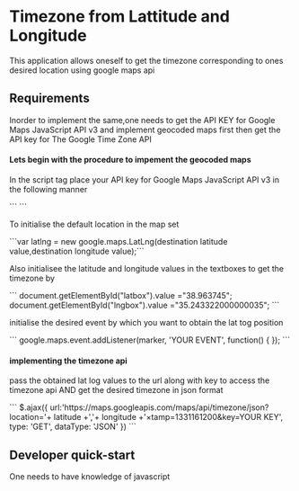 # Timezone from Lattitude and Longitude
<p>This application allows oneself to get the timezone corresponding to ones desired location using google maps api</p>

<h2>Requirements</h2>
<p>Inorder to implement the same,one needs to get the API KEY for Google Maps JavaScript API v3 and implement geocoded maps first then get the API key for The Google Time Zone API </p>
<h4>Lets begin with the procedure to impement the geocoded maps</h4>
<p>In the script tag place your API key for Google Maps JavaScript API v3  in the following manner</p>
```
<script src="https://maps.googleapis.com/maps/api/js?v=3.exp&key=YOUR KEY">
</script>
```
<p>To initialise the default location in the map set </p>
```var latlng = new google.maps.LatLng(destination latitude value,destination longitude value);```
<p>Also initialisee the latitude and longitude values in the textboxes to get the timezone by </p>
```
document.getElementById("latbox").value ="38.963745";
document.getElementById("lngbox").value ="35.243322000000035";
```
<p>initialise the desired event by which you want to obtain the lat tog position<p>
```
google.maps.event.addListener(marker, 'YOUR EVENT', function() {
            });
```
<h4>implementing the timezone api</h4>
<p>pass the obtained lat log values to the url along with key to access the timezone api AND get the desired timezone in json format</p>
```
  $.ajax({
            url:'https://maps.googleapis.com/maps/api/timezone/json?location='+ latitude +','+ longitude                +'&timestamp=1331161200&key=YOUR KEY',
            type: 'GET',
            dataType: 'JSON'
          })
```
<h2>Developer quick-start</h2>
One needs to have knowledge of javascript

